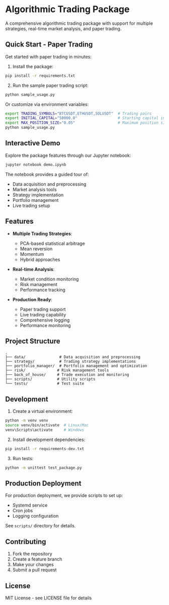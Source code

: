 # Algorithmic Trading Package

A comprehensive algorithmic trading package with support for multiple strategies, real-time market analysis, and paper trading.

## Quick Start - Paper Trading

Get started with paper trading in minutes:

1. Install the package:
```bash
pip install -r requirements.txt
```

2. Run the sample paper trading script:
```bash
python sample_usage.py
```

Or customize via environment variables:
```bash
export TRADING_SYMBOLS="BTCUSDT,ETHUSDT,SOLUSDT"  # Trading pairs
export INITIAL_CAPITAL="50000.0"                  # Starting capital in USDT
export MAX_POSITION_SIZE="0.05"                   # Maximum position size (5% of capital)
python sample_usage.py
```

## Interactive Demo

Explore the package features through our Jupyter notebook:
```bash
jupyter notebook demo.ipynb
```

The notebook provides a guided tour of:
- Data acquisition and preprocessing
- Market analysis tools
- Strategy implementation
- Portfolio management
- Live trading setup

## Features

- **Multiple Trading Strategies**:
  - PCA-based statistical arbitrage
  - Mean reversion
  - Momentum
  - Hybrid approaches

- **Real-time Analysis**:
  - Market condition monitoring
  - Risk management
  - Performance tracking

- **Production Ready**:
  - Paper trading support
  - Live trading capability
  - Comprehensive logging
  - Performance monitoring

## Project Structure

```
.
├── data/               # Data acquisition and preprocessing
├── strategy/           # Trading strategy implementations
├── portfolio_manager/  # Portfolio management and optimization
├── risk/              # Risk management tools
├── back_of_house/     # Trade execution and monitoring
├── scripts/           # Utility scripts
└── tests/             # Test suite
```

## Development

1. Create a virtual environment:
```bash
python -m venv venv
source venv/bin/activate  # Linux/Mac
venv\Scripts\activate     # Windows
```

2. Install development dependencies:
```bash
pip install -r requirements-dev.txt
```

3. Run tests:
```bash
python -m unittest test_package.py
```

## Production Deployment

For production deployment, we provide scripts to set up:
- Systemd service
- Cron jobs
- Logging configuration

See `scripts/` directory for details.

## Contributing

1. Fork the repository
2. Create a feature branch
3. Make your changes
4. Submit a pull request

## License

MIT License - see LICENSE file for details 